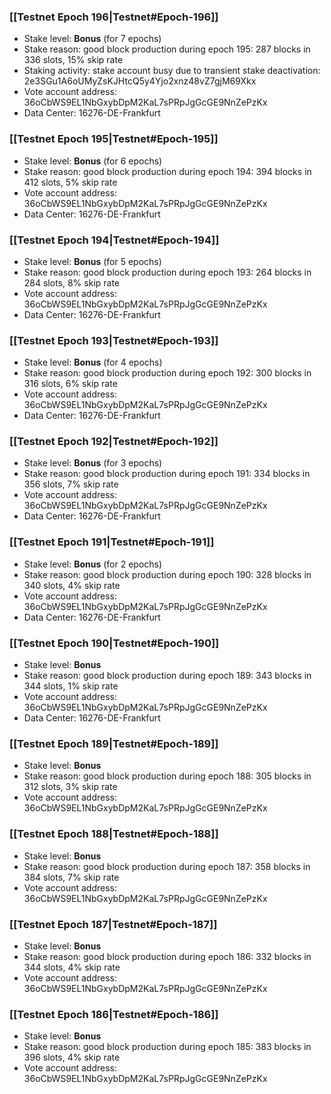 ### [[Testnet Epoch 196|Testnet#Epoch-196]]
* Stake level: **Bonus** (for 7 epochs)
* Stake reason: good block production during epoch 195: 287 blocks in 336 slots, 15% skip rate
* Staking activity: stake account busy due to transient stake deactivation: 2e3SGu1A6oUMyZsKJHtcQ5y4Yjo2xnz48vZ7gjM69Xkx
* Vote account address: 36oCbWS9EL1NbGxybDpM2KaL7sPRpJgGcGE9NnZePzKx
* Data Center: 16276-DE-Frankfurt
### [[Testnet Epoch 195|Testnet#Epoch-195]]
* Stake level: **Bonus** (for 6 epochs)
* Stake reason: good block production during epoch 194: 394 blocks in 412 slots, 5% skip rate
* Vote account address: 36oCbWS9EL1NbGxybDpM2KaL7sPRpJgGcGE9NnZePzKx
* Data Center: 16276-DE-Frankfurt
### [[Testnet Epoch 194|Testnet#Epoch-194]]
* Stake level: **Bonus** (for 5 epochs)
* Stake reason: good block production during epoch 193: 264 blocks in 284 slots, 8% skip rate
* Vote account address: 36oCbWS9EL1NbGxybDpM2KaL7sPRpJgGcGE9NnZePzKx
* Data Center: 16276-DE-Frankfurt
### [[Testnet Epoch 193|Testnet#Epoch-193]]
* Stake level: **Bonus** (for 4 epochs)
* Stake reason: good block production during epoch 192: 300 blocks in 316 slots, 6% skip rate
* Vote account address: 36oCbWS9EL1NbGxybDpM2KaL7sPRpJgGcGE9NnZePzKx
* Data Center: 16276-DE-Frankfurt
### [[Testnet Epoch 192|Testnet#Epoch-192]]
* Stake level: **Bonus** (for 3 epochs)
* Stake reason: good block production during epoch 191: 334 blocks in 356 slots, 7% skip rate
* Vote account address: 36oCbWS9EL1NbGxybDpM2KaL7sPRpJgGcGE9NnZePzKx
* Data Center: 16276-DE-Frankfurt
### [[Testnet Epoch 191|Testnet#Epoch-191]]
* Stake level: **Bonus** (for 2 epochs)
* Stake reason: good block production during epoch 190: 328 blocks in 340 slots, 4% skip rate
* Vote account address: 36oCbWS9EL1NbGxybDpM2KaL7sPRpJgGcGE9NnZePzKx
* Data Center: 16276-DE-Frankfurt
### [[Testnet Epoch 190|Testnet#Epoch-190]]
* Stake level: **Bonus**
* Stake reason: good block production during epoch 189: 343 blocks in 344 slots, 1% skip rate
* Vote account address: 36oCbWS9EL1NbGxybDpM2KaL7sPRpJgGcGE9NnZePzKx
* Data Center: 16276-DE-Frankfurt
### [[Testnet Epoch 189|Testnet#Epoch-189]]
* Stake level: **Bonus**
* Stake reason: good block production during epoch 188: 305 blocks in 312 slots, 3% skip rate
* Vote account address: 36oCbWS9EL1NbGxybDpM2KaL7sPRpJgGcGE9NnZePzKx
### [[Testnet Epoch 188|Testnet#Epoch-188]]
* Stake level: **Bonus**
* Stake reason: good block production during epoch 187: 358 blocks in 384 slots, 7% skip rate
* Vote account address: 36oCbWS9EL1NbGxybDpM2KaL7sPRpJgGcGE9NnZePzKx
### [[Testnet Epoch 187|Testnet#Epoch-187]]
* Stake level: **Bonus**
* Stake reason: good block production during epoch 186: 332 blocks in 344 slots, 4% skip rate
* Vote account address: 36oCbWS9EL1NbGxybDpM2KaL7sPRpJgGcGE9NnZePzKx
### [[Testnet Epoch 186|Testnet#Epoch-186]]
* Stake level: **Bonus**
* Stake reason: good block production during epoch 185: 383 blocks in 396 slots, 4% skip rate
* Vote account address: 36oCbWS9EL1NbGxybDpM2KaL7sPRpJgGcGE9NnZePzKx